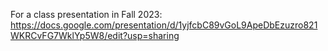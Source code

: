 For a class presentation in Fall 2023: https://docs.google.com/presentation/d/1yjfcbC89vGoL9ApeDbEzuzro821WKRCvFG7WklYp5W8/edit?usp=sharing
